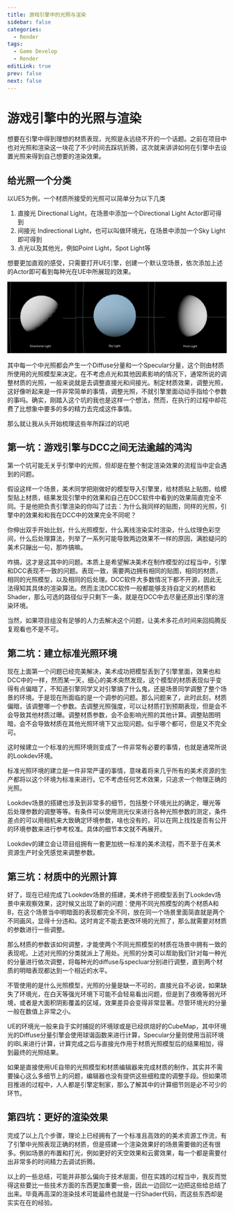 ```yaml
---
title: 游戏引擎中的光照与渲染
sidebar: false
categories:
  - Render
tags:
  - Game Develop
  - Render
editLink: true
prev: false
next: false
---
```


# 游戏引擎中的光照与渲染

想要在引擎中得到理想的材质表现，光照是永远绕不开的一个话题。之前在项目中也对光照和渲染这一块花了不少时间去踩坑折腾，这次就来讲讲如何在引擎中去设置光照来得到自己想要的渲染效果。

## 给光照一个分类

以UE5为例，一个材质所接受的光照可以简单分为以下几类

1. 直接光 Directional Light，在场景中添加一个Directional Light Actor即可得到
2. 间接光 Indirectional Light，也可以叫做环境光，在场景中添加一个Sky Light即可得到
3. 点光以及其他光，例如Point Light，Spot Light等

想要更加直观的感受，只需要打开UE引擎，创建一个默认空场景，依次添加上述的Actor即可看到每种光在UE中所展现的效果。

![DifferentLights](./resource/differentlights.png)

其中每一个中光照都会产生一个Diffuse分量和一个Specular分量，这个则由材质所使用的光照模型来决定。在不考虑点光和其他因素影响的情况下，通常所说的调整材质的光照，一般来说就是去调整直接光和间接光。制定材质效果，调整光照，这好像听起来是一件非常简单的事情，调整光照，不就引擎里面动动手指给个参数的事吗。确实，刚踏入这个坑的我也是这样一个想法，然而，在执行的过程中却花费了比想象中要多的多的精力去完成这件事情。

那么就让我从头开始梳理这些年所踩过的坑吧

## 第一坑：游戏引擎与DCC之间无法逾越的鸿沟

第一个坑可能无关乎引擎中的光照，但却是在整个制定渲染效果的流程当中定会遇到的问题。

假设这样一个场景，美术同学把刚做好的模型导入引擎里，给材质贴上贴图，给模型贴上材质，结果发现引擎中的效果和自己在DCC软件中看到的效果简直完全不同。于是他把负责引擎渲染的你叫了过去：为什么我同样的贴图，同样的光照，引擎中的效果和和我在DCC中的效果完全不同呢？

你伸出双手开始比划，什么光照模型，什么离线渲染实时渲染，什么纹理色彩空间，什么后处理算法，列举了一系列可能导致两边效果不一样的原因，满脸疑问的美术只蹦出一句，那咋搞嘛。

咋搞，这才是这其中的问题。本质上是希望解决美术在制作模型的过程当中，引擎和DCC表现不一致的问题。表现一致，需要两边拥有相同的贴图，相同的材质，相同的光照模型，以及相同的后处理。DCC软件大多数情况下都不开源，因此无法得知其具体的渲染算法。然而主流DCC软件一般都能够支持自定义的材质和Shader，那么可选的路径似乎只剩下一条，就是在DCC中去尽量还原出引擎的渲染环境。

当然，如果项目组没有足够的人力去解决这个问题，让美术多花点时间来回捣腾反复观看也不是不可。

## 第二坑：建立标准光照环境

现在上面第一个问题已经完美解决，美术成功把模型丢到了引擎里面，效果也和DCC中的一样，然而某一天，细心的美术突然发现，这个模型的材质表现似乎变得有点偏暗了，不知道引擎同学又对引擎搞了什么鬼，还是场景同学调整了整个场景的环境。于是现在所面临的是一个调参的问题。那么问题来了，此时此刻，材质偏暗，该调整哪一个参数。去调整光照强度，可以让材质打到预期表现，但是会不会导致其他材质过曝。调整材质参数，会不会影响光照的其他计算。调整贴图明暗，会不会导致材质在其他光照环境下又出现问题。似乎哪个都可，但是又不完全可。

这时候建立一个标准的光照环境则变成了一件非常有必要的事情，也就是通常所说的Lookdev环境。

标准光照环境的建立是一件非常严谨的事情，意味着将来几乎所有的美术资源的生产都将以这个环境为标准来进行。它不考虑任何艺术效果，只追求一个物理正确的光照。

Lookdev场景的搭建也涉及到非常多的细节，包括整个环境光比的确定，曝光等后处理参数的调整等等。有条件可以使用测光仪来进行各种光照参数的测定，条件差点的可以用相机来大致确定环境参数，啥也没有的，可以在网上找找是否有公开的环境参数来进行参考校准。具体的细节本文就不再展开。

Lookdev的建立会让项目组拥有一套更加统一标准的美术流程，而不至于在美术资源生产时全凭感觉来调整参数。

## 第三坑：材质中的光照计算

好了，现在已经完成了Lookdev场景的搭建，美术终于把模型丢到了Lookdev场景中来观察效果，这时候又出现了新的问题：使用不同光照模型的两个材质A和B，在这个场景当中明暗面的表现都完全不同，放在同一个场景里面简直就是两个不同画风，显得十分违和。这时肯定不能去更改环境的光照了，那么就需要对材质的参数进行一些调整。

那么材质的参数该如何调整，才能使两个不同光照模型的材质在场景中拥有一致的表现呢。上述对光照的分类就派上了用处。光照的分类可以帮助我们针对每一种光的分量进行依次调整，将每种光的diffuse与specluar分别进行调整，直到两个材质的明暗表现都达到一个相近的水平。

不管使用的是什么光照模型，光照的分量是缺一不可的，直接光自不必说，如果缺失了环境光，在白天等强光环境下可能不会轻易看出问题，但是到了夜晚等弱光环境，或者是大面积阴影覆盖的区域，效果差异会变得非常显著。尽管环境光的分量一般在数值上非常之小。

UE的环境光一般来自于实时捕捉的环境球或是已经烘焙好的CubeMap，其中环境光的Diffuse分量引擎会使用球谐函数来进行计算，Specular分量则使用当前环境的IBL来进行计算，计算完成之后与直接光作用于材质光照模型后的结果相加，得到最终的光照结果。

如果是直接使用UE自带的光照模型和材质编辑器来完成材质的制作，其实并不需要操心这么多细节上的问题，编辑器也没有提供这些细粒度的调整手段。但如果项目推进的过程中，人人都是引擎定制家，那么了解其中的计算细节则是必不可少的环节。

## 第四坑：更好的渲染效果

完成了以上几个步骤，理论上已经拥有了一个标准且高效的的美术资源工作流，有了引擎中光照表现正确的材质，但是搭建一个渲染效果好的场景需要做的还有很多。例如场景的布置和打光，例如更好的天空效果和云雾效果，每一个都是需要付出非常多的时间精力去调试折腾。

以上的一些总结，可能并非那么偏向于技术层面，但在实践的过程当中，我反而觉得这些要比一些技术方面的东西更加重要一些，因此一边回忆一边把这些给总结了出来。毕竟再高深的渲染技术可能最终也就是一行Shader代码，而这些东西却是实实在在的经验。